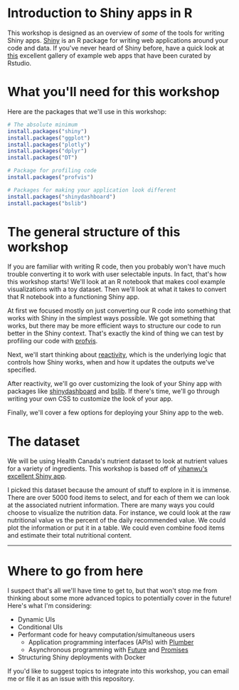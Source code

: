 # Introduction to Shiny apps in R
This workshop is designed as an overview of *some* of the tools for writing Shiny apps. [Shiny](https://shiny.rstudio.com) is an R package for writing web applications around your code and data. If you've never heard of Shiny before, have a quick look at [this](https://shiny.rstudio.com/gallery/) excellent gallery of example web apps that have been curated by Rstudio.

# What you'll need for this workshop
Here are the packages that we'll use in this workshop:
```R
# The absolute minimum
install.packages("shiny")
install.packages("ggplot")
install.packages("plotly")
install.packages("dplyr")
install.packages("DT")

# Package for profiling code
install.packages("profvis")

# Packages for making your application look different
install.packages("shinydashboard")
install.packages("bslib")
```
# The general structure of this workshop
If you are familiar with writing R code, then you probably won't have much trouble converting it to work with user selectable inputs. In fact, that's how this workshop starts! We'll look at an R notebook that makes cool example visualizations with a toy dataset. Then we'll look at what it takes to convert that R notebook into a functioning Shiny app.

At first we focused mostly on just converting our R code into something that works with Shiny in the simplest ways possible. We got something that works, but there may be more efficient ways to structure our code to run better in the Shiny context. That's exactly the kind of thing we can test by profiling our code with [profvis](https://rstudio.github.io/profvis/index.html).

Next, we'll start thinking about [reactivity](https://shiny.rstudio.com/articles/reactivity-overview.html), which is the underlying logic that controls how Shiny works, when and how it updates the outputs we've specified. 

After reactivity, we'll go over customizing the look of your Shiny app with packages like [shinydashboard](https://rstudio.github.io/shinydashboard/) and [bslib](https://rstudio.github.io/bslib/index.html). If there's time, we'll go through writing your own CSS to customize the look of your app.

Finally, we'll cover a few options for deploying your Shiny app to the web. 

# The dataset
We will be using Health Canada's nutrient dataset to look at nutrient values for a variety of ingredients. This workshop is based off of [yihanwu's excellent Shiny app](https://github.com/yihanwu/Nutrient_Calculator).

I picked this dataset because the amount of stuff to explore in it is immense. There are over 5000 food items to select, and for each of them we can look at the associated nutrient information. There are many ways you could choose to visualize the nutrition data. For instance, we could look at the raw nutritional value vs the percent of the daily recommended value. We could plot the information or put it in a table. We could even combine food items and estimate their total nutritional content. 

---

# Where to go from here
I suspect that's all we'll have time to get to, but that won't stop me from thinking about some more advanced topics to potentially cover in the future! Here's what I'm considering:

- Dynamic UIs
- Conditional UIs
- Performant code for heavy computation/simultaneous users
  - Application programming interfaces (APIs) with [Plumber](https://www.rplumber.io)
  - Asynchronous programming with [Future](https://rstudio.github.io/promises/articles/futures.html) and [Promises](https://rstudio.github.io/promises/)
- Structuring Shiny deployments with Docker

If you'd like to suggest topics to integrate into this workshop, you can email me or file it as an issue with this repository.


